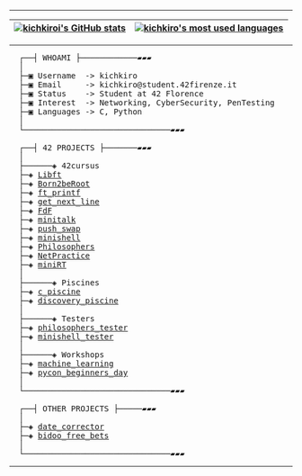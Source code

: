 ---------------
<div align="center">
  
| [![kichkiroi's GitHub stats](https://github-readme-stats.vercel.app/api?username=kichkiro&theme=github_dark&show_icons=true&rank_icon=github&&border_color=0d1117)](https://github.com/kichkiro?tab=repositories) | [![kichkiro's most used languages](https://github-readme-stats.vercel.app/api/top-langs/?username=kichkiro&layout=compact&theme=github_dark&langs_count=8&border_color=0d1117)](https://github.com/kichkiro?tab=repositories) |
|:-:|:-:|
</div>

--------------

<pre>
  ┌──┤ WHOAMI ├────────────▰▰▰
  │
  ├─▣ Username  -> kichkiro
  ├─▣ Email     -> kichkiro@student.42firenze.it
  ├─▣ Status    -> Student at 42 Florence
  ├─▣ Interest  -> Networking, CyberSecurity, PenTesting
  ├─▣ Languages -> C, Python
  │
  └───────────────────────────────▰▰▰

  ┌──┤ 42 PROJECTS ├───────▰▰▰
  │
  ├──────◈ 42cursus
  ├─◈ <a href="https://github.com/kichkiro/42/tree/main/42cursus/0-libft">Libft</a>
  ├─◈ <a href="https://github.com/kichkiro/42/tree/main/42cursus/1-born2beroot">Born2beRoot</a>
  ├─◈ <a href="https://github.com/kichkiro/42/tree/main/42cursus/1-ft_printf">ft_printf</a>
  ├─◈ <a href="https://github.com/kichkiro/42/tree/main/42cursus/1-get_next_line">get_next_line</a>
  ├─◈ <a href="https://github.com/kichkiro/42/tree/main/42cursus/2-fdf">FdF</a>
  ├─◈ <a href="https://github.com/kichkiro/42/tree/main/42cursus/2-minitalk">minitalk</a>
  ├─◈ <a href="https://github.com/kichkiro/42/tree/main/42cursus/2-push_swap">push_swap</a>
  ├─◈ <a href="https://github.com/kichkiro/minishell/tree/ffa6bbfea21015e019a7c7cbcd02ce83cbbbb1df">minishell</a>
  ├─◈ <a href="https://github.com/kichkiro/42/tree/main/42cursus/3-philosophers">Philosophers</a>
  ├─◈ <a href="https://github.com/kichkiro/42/tree/main/42cursus/4-NetPractice">NetPractice</a>
  ├─◈ <a href="https://github.com/kichkiro/miniRT/tree/3ea3f512a50bb17c22af7aae6d26808c98140dac">miniRT</a>
  │
  ├──────◈ Piscines
  ├─◈ <a href="https://github.com/kichkiro/42/tree/main/piscines/c_piscine">c_piscine</a>
  ├─◈ <a href="https://github.com/kichkiro/42/tree/main/piscines/discovery_piscine">discovery_piscine</a>
  │
  ├──────◈ Testers
  ├─◈ <a href="https://github.com/kichkiro/philosophers_tester/tree/eba46a4f8de7955c12971b21ed14ee4a42028669">philosophers_tester</a>
  ├─◈ <a href="https://github.com/kichkiro/minishell_tester/tree/e12507e2724b5cffa483f1a6775097e5508a9b30">minishell_tester</a>
  │
  ├──────◈ Workshops
  ├─◈ <a href="https://github.com/kichkiro/42/tree/main/workshops/machine_learning">machine_learning</a>
  ├─◈ <a href="https://github.com/kichkiro/42/tree/main/workshops/pycon_beginners_day">pycon_beginners_day</a>
  │
  └───────────────────────────────▰▰▰

  ┌──┤ OTHER PROJECTS ├─────▰▰▰
  │
  ├─◈ <a href="https://github.com/kichkiro/date_corrector">date_corrector</a>
  ├─◈ <a href="https://github.com/kichkiro/bidoo_free_bets">bidoo_free_bets</a>
  │
  └───────────────────────────────▰▰▰
</pre>

---------------
